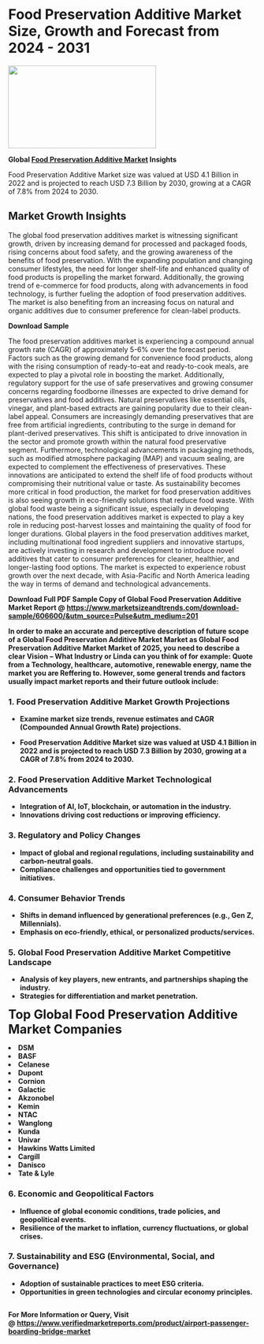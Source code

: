 <H1>Food Preservation Additive Market Size, Growth and Forecast from 2024 - 2031</H1><img class="aligncenter size-medium wp-image-584254" src="https://thirdeyenews.in/wp-content/uploads/2024/09/Global-Market-Research-300x168.jpeg" alt="" width="300" height="168" /><p><strong>Global&nbsp;<a href="https://www.marketsizeandtrends.com/download-sample/606600/&amp;utm_source=Pulse&amp;utm_medium=201">Food Preservation Additive Market</a> Insights</strong></p><p>Food Preservation Additive Market size was valued at USD 4.1 Billion in 2022 and is projected to reach USD 7.3 Billion by 2030, growing at a CAGR of 7.8% from 2024 to 2030.</p><p><h2>Market Growth Insights</h2> <p>The global food preservation additives market is witnessing significant growth, driven by increasing demand for processed and packaged foods, rising concerns about food safety, and the growing awareness of the benefits of food preservation. With the expanding population and changing consumer lifestyles, the need for longer shelf-life and enhanced quality of food products is propelling the market forward. Additionally, the growing trend of e-commerce for food products, along with advancements in food technology, is further fueling the adoption of food preservation additives. The market is also benefiting from an increasing focus on natural and organic additives due to consumer preference for clean-label products.</p> <p><strong>Download Sample</strong></p> <p>The food preservation additives market is experiencing a compound annual growth rate (CAGR) of approximately 5-6% over the forecast period. Factors such as the growing demand for convenience food products, along with the rising consumption of ready-to-eat and ready-to-cook meals, are expected to play a pivotal role in boosting the market. Additionally, regulatory support for the use of safe preservatives and growing consumer concerns regarding foodborne illnesses are expected to drive demand for preservatives and food additives. Natural preservatives like essential oils, vinegar, and plant-based extracts are gaining popularity due to their clean-label appeal. Consumers are increasingly demanding preservatives that are free from artificial ingredients, contributing to the surge in demand for plant-derived preservatives. This shift is anticipated to drive innovation in the sector and promote growth within the natural food preservative segment. Furthermore, technological advancements in packaging methods, such as modified atmosphere packaging (MAP) and vacuum sealing, are expected to complement the effectiveness of preservatives. These innovations are anticipated to extend the shelf life of food products without compromising their nutritional value or taste. As sustainability becomes more critical in food production, the market for food preservation additives is also seeing growth in eco-friendly solutions that reduce food waste. With global food waste being a significant issue, especially in developing nations, the food preservation additives market is expected to play a key role in reducing post-harvest losses and maintaining the quality of food for longer durations. Global players in the food preservation additives market, including multinational food ingredient suppliers and innovative startups, are actively investing in research and development to introduce novel additives that cater to consumer preferences for cleaner, healthier, and longer-lasting food options. The market is expected to experience robust growth over the next decade, with Asia-Pacific and North America leading the way in terms of demand and technological advancements.</p> <p><strong></p><p><span class=""><strong>Download Full PDF Sample Copy of Global Food Preservation Additive Market Report</strong> @ <a href="https://www.marketsizeandtrends.com/download-sample/606600/&amp;utm_source=Pulse&amp;utm_medium=201" target="_blank">https://www.marketsizeandtrends.com/download-sample/606600/&amp;utm_source=Pulse&amp;utm_medium=201</a></span></p><p>In order to make an accurate and perceptive description of future scope of a Global&nbsp;Food Preservation Additive Market Market as Global&nbsp;Food Preservation Additive Market Market of 2025, you need to describe a clear Vision &ndash; What Industry or Linda can you think of for example: Quote from a Technology, healthcare, automotive, renewable energy, name the market you are Reffering to. However, some general trends and factors usually impact market reports and their future outlook include:</p><h3>1.&nbsp;<strong>Food Preservation Additive Market Growth Projections</strong></h3><ul><li>Examine market size trends, revenue estimates and CAGR (Compounded Annual Growth Rate) projections.</li><li><p>Food Preservation Additive Market size was valued at USD 4.1 Billion in 2022 and is projected to reach USD 7.3 Billion by 2030, growing at a CAGR of 7.8% from 2024 to 2030.</p></li></ul><h3>2.&nbsp;<strong>Food Preservation Additive Market Technological Advancements</strong></h3><ul><li>Integration of AI, IoT, blockchain, or automation in the industry.</li><li>Innovations driving cost reductions or improving efficiency.</li></ul><h3>3.&nbsp;<strong>Regulatory and Policy Changes</strong></h3><ul><li>Impact of global and regional regulations, including sustainability and carbon-neutral goals.</li><li>Compliance challenges and opportunities tied to government initiatives.</li></ul><h3>4.&nbsp;<strong>Consumer Behavior Trends</strong></h3><ul><li>Shifts in demand influenced by generational preferences (e.g., Gen Z, Millennials).</li><li>Emphasis on eco-friendly, ethical, or personalized products/services.</li></ul><h3>5.&nbsp;<strong>Global Food Preservation Additive Market Competitive Landscape</strong></h3><ul><li>Analysis of key players, new entrants, and partnerships shaping the industry.</li><li>Strategies for differentiation and market penetration.</li></ul><p data-pm-slice="1 1 []"><span style="color: inherit; font-family: inherit; font-size: 25px;">Top Global Food Preservation Additive Market Companies</span></p><div class="" data-test-id=""><p><li>DSM</li><li> BASF</li><li> Celanese</li><li> Dupont</li><li> Cornion</li><li> Galactic</li><li> Akzonobel</li><li> Kemin</li><li> NTAC</li><li> Wanglong</li><li> Kunda</li><li> Univar</li><li> Hawkins Watts Limited</li><li> Cargill</li><li> Danisco</li><li> Tate & Lyle</li></p></div><h3>6.&nbsp;<strong>Economic and Geopolitical Factors</strong></h3><ul><li>Influence of global economic conditions, trade policies, and geopolitical events.</li><li>Resilience of the market to inflation, currency fluctuations, or global crises.</li></ul><h3>7.&nbsp;<strong>Sustainability and ESG (Environmental, Social, and Governance)</strong></h3><ul><li>Adoption of sustainable practices to meet ESG criteria.</li><li>Opportunities in green technologies and circular economy principles.</li></ul><h2><strong style="font-size: 14px;">For More Information or Query, Visit @&nbsp;</strong><a style="background-color: #ffffff; font-size: 14px;" href="https://www.marketsizeandtrends.com/report/food-preservation-additive-market/" target="_blank">https://www.verifiedmarketreports.com/product/airport-passenger-boarding-bridge-market</a></h2>

